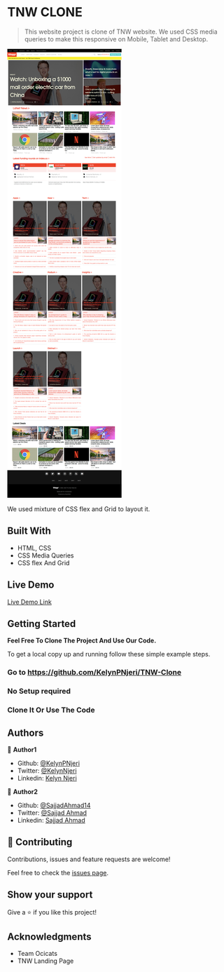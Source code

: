 # TNW CLONE

> This website project is clone of TNW website. We used CSS media queries to
> make this responsive on Mobile, Tablet and Desktop.

![screenshot](./assets/images/tnw.png)

We used mixture of CSS flex and Grid to layout it.

## Built With

- HTML, CSS
- CSS Media Queries
- CSS flex And Grid

## Live Demo

[Live Demo Link](https://rawcdn.githack.com/KelynPNjeri/TNW-Clone/d2983a6bd16156197434065ab6879615e7f3c351/index.html)

## Getting Started

**Feel Free To Clone The Project And Use Our Code.**

To get a local copy up and running follow these simple example steps.

### Go to https://github.com/KelynPNjeri/TNW-Clone

### No Setup required

### Clone It Or Use The Code

## Authors

👤 **Author1**

- Github: [@KelynPNjeri](https://github.com/KelynPNjeri)
- Twitter: [@KelynNjeri](https://twitter.com/KelynNjeri)
- Linkedin: [Kelyn Njeri](https://www.linkedin.com/in/kelyn-paul)

👤 **Author2**

- Github: [@SajjadAhmad14](https://github.com/SajjadAhmad14)
- Twitter: [@Sajjad Ahmad](https://twitter.com/Sajjad_Ahmad14)
- Linkedin: [Sajjad Ahmad](https://www.linkedin.com/in/sajjad-ahmad-86102117a/)



## 🤝 Contributing

Contributions, issues and feature requests are welcome!

Feel free to check the [issues page](issues/).

## Show your support

Give a ⭐️ if you like this project!

## Acknowledgments

- Team Ocicats
- TNW Landing Page
